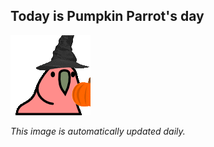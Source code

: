 ## Today is Pumpkin Parrot's day

![An animated GIF of a parrot, probably multi-colored](https://raw.githubusercontent.com/jmhobbs/cultofthepartyparrot.com/master/parrots/hd/pumpkinparrot.gif)

*This image is automatically updated daily.*
